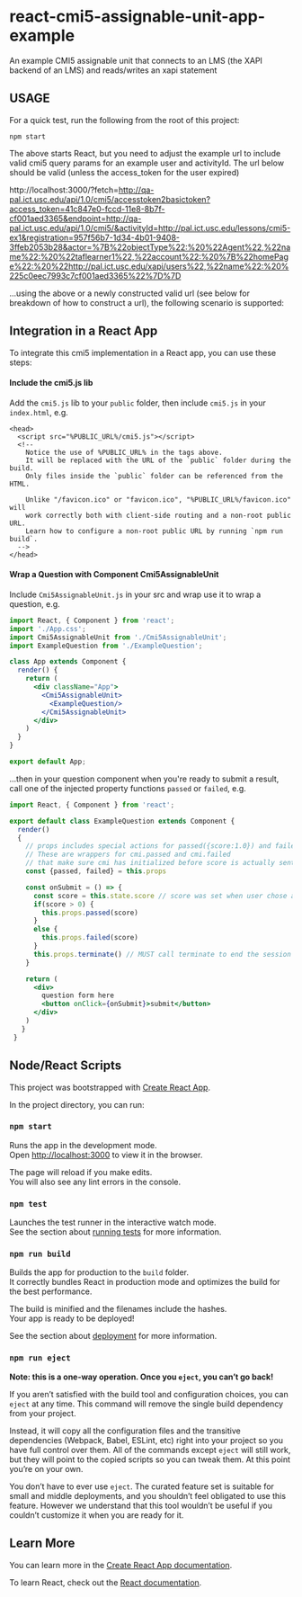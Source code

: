 # react-cmi5-assignable-unit-app-example
An example CMI5 assignable unit that connects to an LMS (the XAPI backend of an LMS) and reads/writes an xapi statement

## USAGE

For a quick test, run the following from the root of this project:

```
npm start
``` 

The above starts React, but you need to adjust the example url to include valid cmi5 query params for an example user and activityId. The url below should be valid (unless the access_token for the user expired)

http://localhost:3000/?fetch=http://qa-pal.ict.usc.edu/api/1.0/cmi5/accesstoken2basictoken?access_token=41c847e0-fccd-11e8-8b7f-cf001aed3365&endpoint=http://qa-pal.ict.usc.edu/api/1.0/cmi5/&activityId=http://pal.ict.usc.edu/lessons/cmi5-ex1&registration=957f56b7-1d34-4b01-9408-3ffeb2053b28&actor=%7B%22objectType%22:%20%22Agent%22,%22name%22:%20%22taflearner1%22,%22account%22:%20%7B%22homePage%22:%20%22http://pal.ict.usc.edu/xapi/users%22,%22name%22:%20%225c0eec7993c7cf001aed3365%22%7D%7D

...using the above or a newly constructed valid url (see below for breakdown of how to construct a url), the following scenario is supported:

## Integration in a React App

To integrate this cmi5 implementation in a React app, you can use these steps:

#### Include the cmi5.js lib

Add the ```cmi5.js``` lib to your ```public``` folder, then include ```cmi5.js``` in your ```index.html```, e.g.

```
<head>
  <script src="%PUBLIC_URL%/cmi5.js"></script>
  <!--
    Notice the use of %PUBLIC_URL% in the tags above.
    It will be replaced with the URL of the `public` folder during the build.
    Only files inside the `public` folder can be referenced from the HTML.

    Unlike "/favicon.ico" or "favicon.ico", "%PUBLIC_URL%/favicon.ico" will
    work correctly both with client-side routing and a non-root public URL.
    Learn how to configure a non-root public URL by running `npm run build`.
  -->
</head>
```

#### Wrap a Question with Component Cmi5AssignableUnit

Include ```Cmi5AssignableUnit.js``` in your src and wrap use it to wrap a question, e.g.

```jsx
import React, { Component } from 'react';
import './App.css';
import Cmi5AssignableUnit from './Cmi5AssignableUnit';
import ExampleQuestion from './ExampleQuestion';

class App extends Component {
  render() {
    return (
      <div className="App">
        <Cmi5AssignableUnit>
          <ExampleQuestion/>
        </Cmi5AssignableUnit>
      </div>
    )
  }
}

export default App;
```

...then in your question component when you're ready to submit a result, call one of the injected property functions `passed` or `failed`, e.g.

```jsx
import React, { Component } from 'react';

export default class ExampleQuestion extends Component {
  render()
  {
    // props includes special actions for passed({score:1.0}) and failed({score: 0.0 })
    // These are wrappers for cmi.passed and cmi.failed
    // that make sure cmi has initialized before score is actually sent
    const {passed, failed} = this.props

    const onSubmit = () => {
      const score = this.state.score // score was set when user chose a radio-button answer
      if(score > 0) {
        this.props.passed(score)
      }
      else {
        this.props.failed(score)
      }
      this.props.terminate() // MUST call terminate to end the session
    }

    return (
      <div>
        question form here
        <button onClick={onSubmit}>submit</button>
      </div>
    )
   }
 }

```

## Node/React Scripts

This project was bootstrapped with [Create React App](https://github.com/facebook/create-react-app).

In the project directory, you can run:

### `npm start`

Runs the app in the development mode.<br>
Open [http://localhost:3000](http://localhost:3000) to view it in the browser.

The page will reload if you make edits.<br>
You will also see any lint errors in the console.

### `npm test`

Launches the test runner in the interactive watch mode.<br>
See the section about [running tests](https://facebook.github.io/create-react-app/docs/running-tests) for more information.

### `npm run build`

Builds the app for production to the `build` folder.<br>
It correctly bundles React in production mode and optimizes the build for the best performance.

The build is minified and the filenames include the hashes.<br>
Your app is ready to be deployed!

See the section about [deployment](https://facebook.github.io/create-react-app/docs/deployment) for more information.

### `npm run eject`

**Note: this is a one-way operation. Once you `eject`, you can’t go back!**

If you aren’t satisfied with the build tool and configuration choices, you can `eject` at any time. This command will remove the single build dependency from your project.

Instead, it will copy all the configuration files and the transitive dependencies (Webpack, Babel, ESLint, etc) right into your project so you have full control over them. All of the commands except `eject` will still work, but they will point to the copied scripts so you can tweak them. At this point you’re on your own.

You don’t have to ever use `eject`. The curated feature set is suitable for small and middle deployments, and you shouldn’t feel obligated to use this feature. However we understand that this tool wouldn’t be useful if you couldn’t customize it when you are ready for it.

## Learn More

You can learn more in the [Create React App documentation](https://facebook.github.io/create-react-app/docs/getting-started).

To learn React, check out the [React documentation](https://reactjs.org/).
